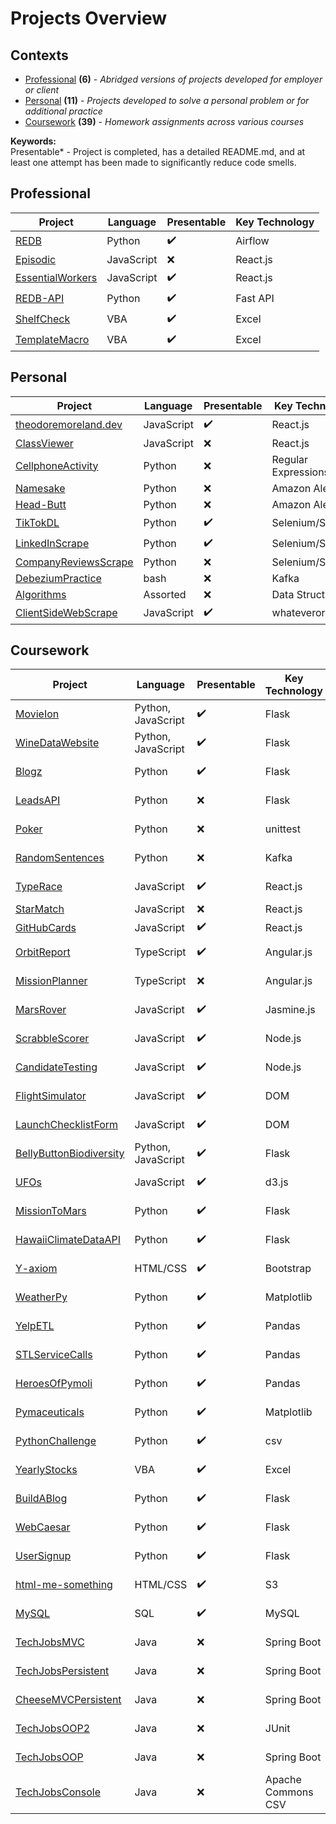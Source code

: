 # Projects Overview

## Contexts
- [Professional](#Professional) **(6)** - *Abridged versions of projects developed for employer or client*
- [Personal](#Personal) **(11)** - *Projects developed to solve a personal problem or for additional practice*
- [Coursework](#Coursework) **(39)** - *Homework assignments across various courses*

**Keywords:**  
Presentable* - Project is completed, has a detailed README.md, and at least one attempt has been made to significantly reduce code smells.

## Professional

| Project       | Language  | Presentable  | Key Technology |
|---------------|---------------|---------------|---------------|
| <a href="https://github.com/theodoremoreland/REDB">REDB<a/>          | Python | :heavy_check_mark:         | Airflow |
| <a href="https://github.com/theodoremoreland/Episodic">Episodic<a/>      | JavaScript      |   :x: | React.js |
| <a href="https://github.com/theodoremoreland/EssentialWorkers">EssentialWorkers<a/> | JavaScript      |    :heavy_check_mark: | React.js |
| <a href="https://github.com/theodoremoreland/REDB-API">REDB-API<a/>  | Python  | :heavy_check_mark: | Fast API |
| <a href="https://github.com/theodoremoreland/ShelfCheck">ShelfCheck<a/>  |  VBA | :heavy_check_mark: | Excel |
| <a href="https://github.com/theodoremoreland/TemplateMacro">TemplateMacro<a/>  | VBA  | :heavy_check_mark: | Excel |



## Personal

| Project       | Language  | Presentable  | Key Technology |
|---------------|---------------|---------------|---------------|
| <a href="https://github.com/theodoremoreland/theodoremoreland.dev">theodoremoreland.dev<a/> | JavaScript | :heavy_check_mark: | React.js |
| <a href="https://github.com/theodoremoreland/ClassViewer">ClassViewer<a/> | JavaScript | :x: | React.js |
| <a href="https://github.com/theodoremoreland/CellphoneActivity">CellphoneActivity<a/> | Python | :x: | Regular Expressions |
| <a href="https://github.com/theodoremoreland/Namesake">Namesake<a/> | Python | :x: | Amazon Alexa |
| <a href="https://github.com/theodoremoreland/Head-Butt">Head-Butt<a/> | Python | :x: | Amazon Alexa |
| <a href="https://github.com/theodoremoreland/TikTokDL">TikTokDL<a/>  | Python  | :heavy_check_mark: | Selenium/Splinter |
| <a href="https://github.com/theodoremoreland/LinkedInScrape">LinkedInScrape<a/>  | Python  | :heavy_check_mark: | Selenium/Splinter |
| <a href="https://github.com/theodoremoreland/CompanyReviewsScrape">CompanyReviewsScrape<a/>          | Python | :x:         | Selenium/Splinter |
| <a href="https://github.com/theodoremoreland/DebeziumPractice">DebeziumPractice<a/>  |  bash | :x: | Kafka |
| <a href="https://github.com/theodoremoreland/Algorithms">Algorithms<a/>  |  Assorted | :x: | Data Structures |
| <a href="https://github.com/theodoremoreland/ClientSideWebScrape">ClientSideWebScrape<a/>  | JavaScript  | :heavy_check_mark: | whateverorigin |


## Coursework
| Project       | Language  | Presentable  | Key Technology | Course |
|---------------|---------------|---------------|---------------|---------------
| <a href="https://github.com/theodoremoreland/MovieIon">MovieIon<a/> | Python, JavaScript | :heavy_check_mark: | Flask | Wash U (DABC) |
| <a href="https://github.com/theodoremoreland/WineDataWebsite">WineDataWebsite<a/> | Python, JavaScript | :heavy_check_mark: | Flask | Wash U (DABC) |
| <a href="https://github.com/theodoremoreland/Blogz">Blogz<a/> | Python | :heavy_check_mark: | Flask | LaunchCode (Lc101) |
| <a href="https://github.com/theodoremoreland/LeadsAPI">LeadsAPI<a/>  | Python  | :x: | Flask | Daugherty University |
| <a href="https://github.com/theodoremoreland/Poker">Poker<a/> | Python      |    :x: | unittest | Daugherty University |
| <a href="https://github.com/theodoremoreland/RandomSentences">RandomSentences<a/>  | Python  | :x: | Kafka | Daugherty University |
| <a href="https://github.com/theodoremoreland/TypeRace">TypeRace<a/> | JavaScript      |    :heavy_check_mark: |React.js | Daugherty University |
| <a href="https://github.com/theodoremoreland/StarMatch">StarMatch<a/>          | JavaScript | :x:         | React.js | Pluralsight |
| <a href="https://github.com/theodoremoreland/GitHubCards">GitHubCards<a/>      | JavaScript      |   :heavy_check_mark: | React.js |Pluralsight |
| <a href="https://github.com/theodoremoreland/OrbitReport">OrbitReport<a/>  | TypeScript  | :heavy_check_mark: | Angular.js | LaunchCode (Lc101) |
| <a href="https://github.com/theodoremoreland/MissionPlanner">MissionPlanner<a/>  | TypeScript  | :x: | Angular.js | LaunchCode (Lc101) |
| <a href="https://github.com/theodoremoreland/MarsRover">MarsRover<a/>  | JavaScript  | :heavy_check_mark: | Jasmine.js | LaunchCode (Lc101) |
| <a href="https://github.com/theodoremoreland/ScrabbleScorer">ScrabbleScorer<a/>  | JavaScript  | :heavy_check_mark: | Node.js | LaunchCode (Lc101) |
| <a href="https://github.com/theodoremoreland/CandidateTesting">CandidateTesting<a/>  |  JavaScript | :heavy_check_mark: | Node.js | LaunchCode (Lc101) |
| <a href="https://github.com/theodoremoreland/FlightSimulator">FlightSimulator<a/> | JavaScript      |    :heavy_check_mark: | DOM | LaunchCode (Lc101) |
| <a href="https://github.com/theodoremoreland/LaunchChecklistForm">LaunchChecklistForm<a/>  |  JavaScript | :heavy_check_mark: | DOM | LaunchCode (Lc101) |
| <a href="https://github.com/theodoremoreland/BellyButtonBiodiversity">BellyButtonBiodiversity<a/> | Python, JavaScript | :heavy_check_mark: | Flask | Wash U (DABC) |
| <a href="https://github.com/theodoremoreland/UFOs">UFOs<a/>  | JavaScript  | :heavy_check_mark: | d3.js | Wash U (DABC) |
| <a href="https://github.com/theodoremoreland/MissionToMars">MissionToMars<a/> | Python | :heavy_check_mark: | Flask | Wash U (DABC) |
| <a href="https://github.com/theodoremoreland/HawaiiClimateDataAPI">HawaiiClimateDataAPI<a/>  | Python  | :heavy_check_mark: | Flask | Wash U (DABC) |
| <a href="https://github.com/theodoremoreland/Y-axiom">Y-axiom<a/> | HTML/CSS | :heavy_check_mark: | Bootstrap | Wash U (DABC) |
| <a href="https://github.com/theodoremoreland/WeatherPy">WeatherPy<a/>  | Python  | :heavy_check_mark: | Matplotlib | Wash U (DABC) |
| <a href="https://github.com/theodoremoreland/YelpETL">YelpETL<a/>      | Python      |   :heavy_check_mark: | Pandas | Wash U (DABC) |
| <a href="https://github.com/theodoremoreland/STLServiceCalls">STLServiceCalls<a/> | Python | :heavy_check_mark: | Pandas | Wash U (DABC) |
| <a href="https://github.com/theodoremoreland/HeroesOfPymoli">HeroesOfPymoli<a/> | Python      |    :heavy_check_mark: | Pandas | Wash U (DABC) |
| <a href="https://github.com/theodoremoreland/Pymaceuticals">Pymaceuticals<a/> | Python      |    :heavy_check_mark: | Matplotlib | Wash U (DABC) |
| <a href="https://github.com/theodoremoreland/PythonChallenge">PythonChallenge<a/>  |  Python | :heavy_check_mark: | csv | Wash U (DABC) |
| <a href="https://github.com/theodoremoreland/YearlyStocks">YearlyStocks<a/>  | VBA  | :heavy_check_mark: | Excel | Wash U (DABC) |
| <a href="https://github.com/theodoremoreland/BuildABlog">BuildABlog<a/> | Python | :heavy_check_mark: | Flask | LaunchCode (Lc101) |
| <a href="https://github.com/theodoremoreland/WebCaesar">WebCaesar<a/>          | Python | :heavy_check_mark:         | Flask | LaunchCode (Lc101) |
| <a href="https://github.com/theodoremoreland/UserSignup">UserSignup<a/>      | Python      |   :heavy_check_mark: | Flask | LaunchCode (Lc101) |
| <a href="https://github.com/theodoremoreland/html-me-something">html-me-something<a/>  |  HTML/CSS | :heavy_check_mark: | S3 | LaunchCode (Lc101) |
| <a href="https://github.com/theodoremoreland/MySQL">MySQL<a/>      | SQL      |   :heavy_check_mark: | MySQL | Wash U (DABC) |
| <a href="https://github.com/theodoremoreland/TechJobsMVC">TechJobsMVC<a/>          | Java | :x: | Spring Boot | LaunchCode (Lc101) |
| <a href="https://github.com/theodoremoreland/TechJobsPersistent">TechJobsPersistent<a/>  | Java  | :x: | Spring Boot | LaunchCode (Lc101) |
| <a href="https://github.com/theodoremoreland/CheeseMVCPersistent">CheeseMVCPersistent<a/> | Java | :x: | Spring Boot | LaunchCode (Lc101) |
| <a href="https://github.com/theodoremoreland/TechJobsOOP2">TechJobsOOP2<a/>  |  Java | :x: | JUnit | LaunchCode (Lc101) |
| <a href="https://github.com/theodoremoreland/TechJobsOOP">TechJobsOOP<a/> | Java |  :x: | Spring Boot | LaunchCode (Lc101) |
| <a href="https://github.com/theodoremoreland/TechJobsConsole">TechJobsConsole<a/>  | Java  | :x: | Apache Commons CSV | LaunchCode (Lc101) |
